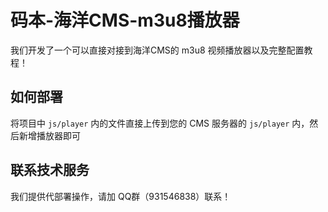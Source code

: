 # 码本-海洋CMS-m3u8播放器

我们开发了一个可以直接对接到海洋CMS的 m3u8 视频播放器以及完整配置教程！

## 如何部署

将项目中 `js/player` 内的文件直接上传到您的 CMS 服务器的 `js/player` 内，然后新增播放器即可

## 联系技术服务

我们提供代部署操作，请加 QQ群（931546838）联系！

